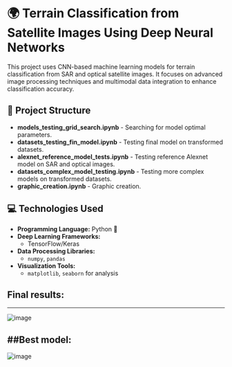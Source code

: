 # 🌍 Terrain Classification from Satellite Images Using Deep Neural Networks

This project uses CNN-based machine learning models for terrain classification from SAR and optical satellite images. It focuses on advanced image processing techniques and multimodal data integration to enhance classification accuracy.

## 📂 Project Structure
- **models_testing_grid_search.ipynb** - Searching for model optimal parameters. 
- **datasets_testing_fin_model.ipynb** - Testing final model on transformed datasets.
- **alexnet_reference_model_tests.ipynb** - Testing reference Alexnet model on SAR and optical images.
- **datasets_complex_model_testing.ipynb** - Testing more complex models on transformed datasets.
- **graphic_creation.ipynb** - Graphic creation.


## 💻 Technologies Used

- **Programming Language:** Python 🐍
- **Deep Learning Frameworks:**
  - TensorFlow/Keras
- **Data Processing Libraries:**
  - `numpy`, `pandas`
- **Visualization Tools:**
  - `matplotlib`, `seaborn` for analysis

## Final results:
--- 
![image](https://github.com/user-attachments/assets/a4d0cb7c-d8b2-4e27-a9f2-60f6277e26f7)


##Best model:
---
![image](https://github.com/user-attachments/assets/ba6d711b-5084-4066-815a-d34d1ba8c3b1)
